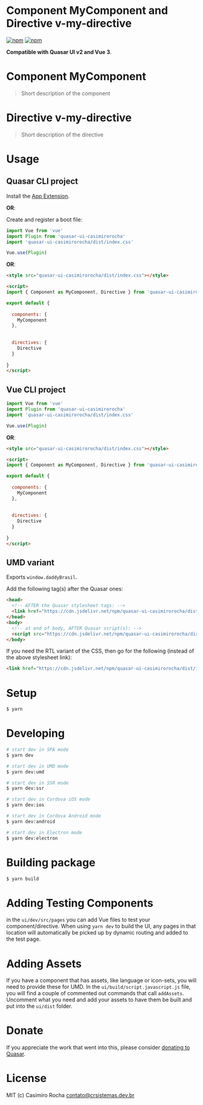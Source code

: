 # Component MyComponent and Directive v-my-directive

[![npm](https://img.shields.io/npm/v/quasar-ui-casimirorocha.svg?label=quasar-ui-casimirorocha)](https://www.npmjs.com/package/quasar-ui-casimirorocha)
[![npm](https://img.shields.io/npm/dt/quasar-ui-casimirorocha.svg)](https://www.npmjs.com/package/quasar-ui-casimirorocha)

**Compatible with Quasar UI v2 and Vue 3**.


# Component MyComponent
> Short description of the component



# Directive v-my-directive
> Short description of the directive


# Usage

## Quasar CLI project


Install the [App Extension](../app-extension).

**OR**:


Create and register a boot file:

```js
import Vue from 'vue'
import Plugin from 'quasar-ui-casimirorocha'
import 'quasar-ui-casimirorocha/dist/index.css'

Vue.use(Plugin)
```

**OR**:

```html
<style src="quasar-ui-casimirorocha/dist/index.css"></style>

<script>
import { Component as MyComponent, Directive } from 'quasar-ui-casimirorocha'

export default {
  
  components: {
    MyComponent
  },
  
  
  directives: {
    Directive
  }
  
}
</script>
```

## Vue CLI project

```js
import Vue from 'vue'
import Plugin from 'quasar-ui-casimirorocha'
import 'quasar-ui-casimirorocha/dist/index.css'

Vue.use(Plugin)
```

**OR**:

```html
<style src="quasar-ui-casimirorocha/dist/index.css"></style>

<script>
import { Component as MyComponent, Directive } from 'quasar-ui-casimirorocha'

export default {
  
  components: {
    MyComponent
  },
  
  
  directives: {
    Directive
  }
  
}
</script>
```

## UMD variant

Exports `window.daddyBrasil`.

Add the following tag(s) after the Quasar ones:

```html
<head>
  <!-- AFTER the Quasar stylesheet tags: -->
  <link href="https://cdn.jsdelivr.net/npm/quasar-ui-casimirorocha/dist/index.min.css" rel="stylesheet" type="text/css">
</head>
<body>
  <!-- at end of body, AFTER Quasar script(s): -->
  <script src="https://cdn.jsdelivr.net/npm/quasar-ui-casimirorocha/dist/index.umd.min.js"></script>
</body>
```
If you need the RTL variant of the CSS, then go for the following (instead of the above stylesheet link):
```html
<link href="https://cdn.jsdelivr.net/npm/quasar-ui-casimirorocha/dist/index.rtl.min.css" rel="stylesheet" type="text/css">
```

# Setup
```bash
$ yarn
```

# Developing
```bash
# start dev in SPA mode
$ yarn dev

# start dev in UMD mode
$ yarn dev:umd

# start dev in SSR mode
$ yarn dev:ssr

# start dev in Cordova iOS mode
$ yarn dev:ios

# start dev in Cordova Android mode
$ yarn dev:android

# start dev in Electron mode
$ yarn dev:electron
```

# Building package
```bash
$ yarn build
```

# Adding Testing Components
in the `ui/dev/src/pages` you can add Vue files to test your component/directive. When using `yarn dev` to build the UI, any pages in that location will automatically be picked up by dynamic routing and added to the test page.

# Adding Assets
If you have a component that has assets, like language or icon-sets, you will need to provide these for UMD. In the `ui/build/script.javascript.js` file, you will find a couple of commented out commands that call `addAssets`. Uncomment what you need and add your assets to have them be built and put into the `ui/dist` folder.

# Donate
If you appreciate the work that went into this, please consider [donating to Quasar](https://donate.quasar.dev).

# License
MIT (c) Casimiro Rocha <contato@crsistemas.dev.br>
